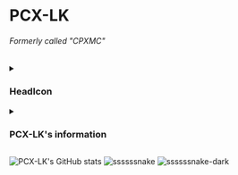# PCX-LK
###### Formerly called "CPXMC"
<details><summary>

### HeadIcon

</summary>
  <details><summary>Notice</summary>
    
  #### 可以基于本图标借鉴或学习，未经授权不可将原图标用于其他用途（[这里](https://github.com/PCX-LK/PCX-LK/tree/main/HeadIcons)提供.xcf源文件）
  #### You can learn from or learn from this icon, and the original icon cannot be used for other purposes without authorization (the .xcf source file is provided [here](https://github.com/PCX-LK/PCX-LK/tree/main/HeadIcons))
    
  </details>

![head image](/HeadIcons/V1.3/PCX-LK-v1.3.png)

</details>
<details><summary>

### PCX-LK's information

</summary>

![Top Langs](https://github-readme-stats.vercel.app/api/top-langs/?username=PCX-LK&theme=algolia)

A student

Linux loyal users (really rarely use Windows)

Like computer technology，microcontroller development (such as Arduino, ESP32)
  
But not proficient in any programming language
- Games
   - OpenSource
      - [Mindsutry](https://github.com/Anuken/Mindustry)
      - [Minetest](https://github.com/Minetest/Minetest)
      - [OSU!Lazer](https://github.com/ppy/osu)
   - Free non-commercial games
      - Phigros
      - Malody
   - Business game (paid)
      - [Minecraft](https://minecraft.net)
      - [Terraria](https://terraria.org)
      - RhythmDoctor
      - A Dance Of Ice And Fire
      - Cytus2
      - Garry's Mod
  
</details>

![PCX-LK's GitHub stats](https://github-readme-stats.vercel.app/api?username=PCX-LK&show_icons=true&theme=algolia)
![ssssssnake](../output/github-contribution-grid-snake.svg#gh-light-mode-only)
![ssssssnake-dark](../output/github-contribution-grid-snake-dark.svg#gh-dark-mode-only)
